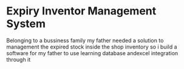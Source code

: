 # Expiry Inventor Management System

Belonging to a bussiness family my father needed a solution to management the expired stock inside the shop inventory so i build a software for my father to use learning database andexcel integration through it
